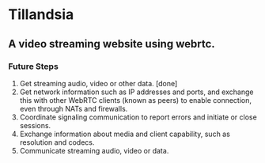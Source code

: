 # Tillandsia
## A video streaming website using webrtc.

### Future Steps
1. Get streaming audio, video or other data. [done]
2. Get network information such as IP addresses and ports, and exchange this with other WebRTC clients (known as peers) to enable connection, even through NATs and firewalls.
3. Coordinate signaling communication to report errors and initiate or close sessions.
4. Exchange information about media and client capability, such as resolution and codecs.
5. Communicate streaming audio, video or data.